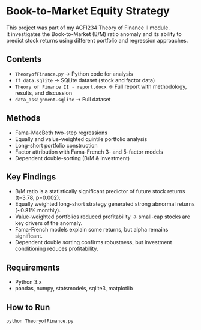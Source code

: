 # Book-to-Market Equity Strategy

This project was part of my ACFI234 Theory of Finance II module.  
It investigates the Book-to-Market (B/M) ratio anomaly and its ability to predict stock returns using different portfolio and regression approaches.

## Contents
- `TheoryofFinance.py` → Python code for analysis
- `ff_data.sqlite` → SQLite dataset (stock and factor data)
- `Theory of Finance II - report.docx` → Full report with methodology, results, and discussion
- `data_assignment.sqlite` → Full dataset 

## Methods
- Fama-MacBeth two-step regressions
- Equally and value-weighted quintile portfolio analysis
- Long-short portfolio construction
- Factor attribution with Fama-French 3- and 5-factor models
- Dependent double-sorting (B/M & investment)

## Key Findings
- B/M ratio is a statistically significant predictor of future stock returns (t=3.78, p=0.002).
- Equally weighted long-short strategy generated strong abnormal returns (~0.81% monthly).
- Value-weighted portfolios reduced profitability → small-cap stocks are key drivers of the anomaly.
- Fama-French models explain some returns, but alpha remains significant.
- Dependent double sorting confirms robustness, but investment conditioning reduces profitability.

## Requirements
- Python 3.x
- pandas, numpy, statsmodels, sqlite3, matplotlib

## How to Run
```bash
python TheoryofFinance.py
